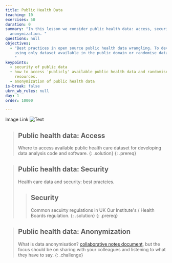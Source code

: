 ```yaml
---
title: Public Health Data
teaching: 10
exercises: 50
duration: 0
summary: "In this lesson we consider public health data: access, security,
  anonymization. "
questions: null
objectives:
  - "Best practices in open source public health data wrangling. To develop code
    using only dataset available in the public domain or randomise data sources.
    "
keypoints:
  - security of public data
  - how to access 'publicly' available public health data and randomised
    resources.
  - anonymization of public health data
is-break: false
ukrn_wb_rules: null
day: 1
order: 10000

---
```

Image Link
![Text](https://www.tasgroup.eu/media/eu/solutions/hosting-and-housing/data_protection-en.jpg)

> ## Public health data: Access
> Where to access available public health care dataset for developing data analysis code and software.
> {: .solution}
{: .prereq}

> ## Public health data: Security
> Health care data and security: best practcies.
> > ## Security
> > Common secuirty regulations in UK
> > Our Institute's / Health Boards regulation.
> {: .solution}
{: .prereq}

> ## Public health data: Anonymization
> What is data anonymisation?
> <a href="{{ site.collaborative_notes }}" target="_blank">collaborative notes document</a>,
> but the focus should be on sharing with your colleagues and listening to what they have to say.
{: .challenge}


